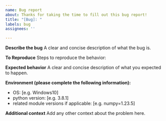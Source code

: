 ```yaml
---
name: Bug report
about: Thanks for taking the time to fill out this bug report!
title: "[Bug]: "
labels: bug
assignees: ''

---
```


**Describe the bug**
A clear and concise description of what the bug is.

**To Reproduce**
Steps to reproduce the behavior:

**Expected behavior**
A clear and concise description of what you expected to happen.

**Environment (please complete the following information):**
 - OS: [e.g. Windows10]
 - python version: [e.g. 3.8.1]
 - related module versions if applicable: [e.g. numpy=1.23.5]

**Additional context**
Add any other context about the problem here.
